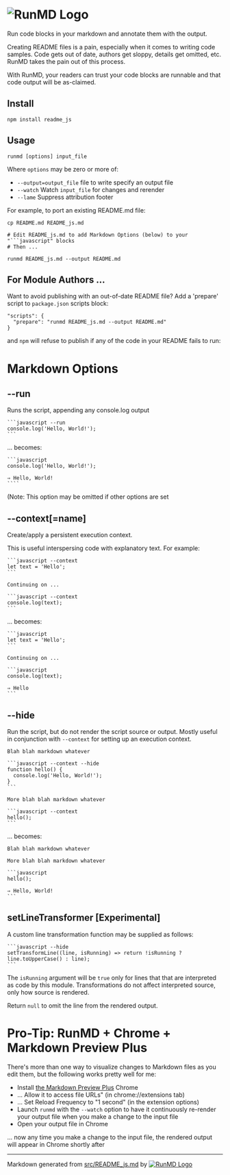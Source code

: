 # ![RunMD Logo](http://i.imgur.com/cJKo6bU.png)

Run code blocks in your markdown and annotate them with the output.

Creating README files is a pain, especially when it comes to writing code
samples.  Code gets out of date, authors get sloppy, details get omitted, etc.
RunMD takes the pain out of this process.

With RunMD, your readers can trust your code blocks are runnable and that code
output will be as-claimed.

## Install

```shell
npm install readme_js
```

## Usage

`runmd [options] input_file`

Where `options` may be zero or more of:
  * `--output=output_file` file to write specify an output file
  * `--watch` Watch `input_file` for changes and rerender
  * `--lame` Suppress attribution footer

For example, to port an existing README.md file:

```shell
cp README.md README_js.md

# Edit README_js.md to add Markdown Options (below) to your "```javascript" blocks
# Then ...

runmd README_js.md --output README.md
```

## For Module Authors ...

Want to avoid publishing with an out-of-date README file?  Add a 'prepare'
script to `package.json` scripts block:

    "scripts": {
      "prepare": "runmd README_js.md --output README.md"
    }

and `npm` will refuse to publish if any of the code in your
README fails to run:


# Markdown Options

## --run

Runs the script, appending any console.log output

    ```javascript --run
    console.log('Hello, World!');
    ```

... becomes:

    ```javascript
    console.log('Hello, World!');

    ⇒ Hello, World!
    ````

(Note: This option may be omitted if other options are set

## --context[=name]

Create/apply a persistent execution context.

This is useful interspersing code with explanatory text.  For example:

    ```javascript --context
    let text = 'Hello';
    ```

    Continuing on ...

    ```javascript --context
    console.log(text);
    ```

... becomes:

    ```javascript
    let text = 'Hello';
    ```

    Continuing on ...

    ```javascript
    console.log(text);

    ⇒ Hello
    ```

## --hide

Run the script, but do not render the script source or output.  Mostly useful
in conjunction with `--context` for setting up an execution context.

    Blah blah markdown whatever

    ```javascript --context --hide
    function hello() {
      console.log('Hello, World!');
    }
    ```

    More blah blah markdown whatever

    ```javascript --context
    hello();
    ```

... becomes:

    Blah blah markdown whatever

    More blah blah markdown whatever

    ```javascript
    hello();

    ⇒ Hello, World!
    ```

## setLineTransformer [Experimental]

A custom line transformation function may be supplied as follows:

    ```javascript --hide
    setTransformLine((line, isRunning) => return !isRunning ? line.toUpperCase() : line);
    ```

The `isRunning` argument will be `true` only for lines that that are
interpreted as code by this module.  Transformations do not affect interpreted source, only how source is rendered.

Return `null` to omit the line from the rendered output.

# Pro-Tip: RunMD + Chrome + Markdown Preview Plus

There's more than one way to visualize changes to Markdown files as you edit
them, but
the following works pretty well for me:

  * Install [the Markdown Preview Plus](https://goo.gl/iDhAL) Chrome
  * ... Allow it to access file URLs" (in chrome://extensions tab)
  * ... Set Reload Frequency to "1 second" (in the extension options)
  * Launch `runmd` with the `--watch` option to have it continuously re-render your output file when you make a change to the input file
  * Open your output file in Chrome

... now any time you make a change to the input file, the rendered output will appear in Chrome shortly after

----
Markdown generated from [src/README_js.md](src/README_js.md) by [![RunMD Logo](http://i.imgur.com/h0FVyzU.png)](https://github.com/broofa/runmd)